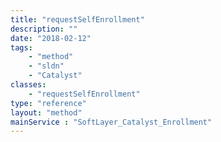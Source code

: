 ```yaml
---
title: "requestSelfEnrollment"
description: ""
date: "2018-02-12"
tags:
    - "method"
    - "sldn"
    - "Catalyst"
classes:
    - "requestSelfEnrollment"
type: "reference"
layout: "method"
mainService : "SoftLayer_Catalyst_Enrollment"
---
```

